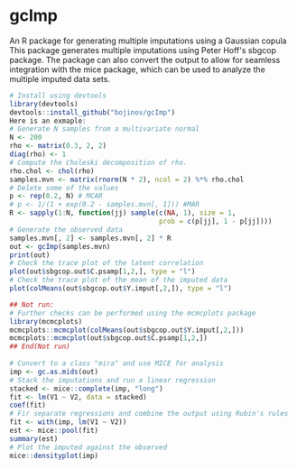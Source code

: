# gcImp
An R package for generating multiple imputations using a Gaussian copula
This package generates multiple imputations using Peter Hoff's
sbgcop package. The package can also convert the output to allow for 
seamless integration with the mice package, which can be used to analyze the 
multiple imputed data sets.

```r
# Install using devtools
library(devtools)
devtools::install_github("bojinov/gcImp")
Here is an exmaple: 
# Generate N samples from a multivariate normal
N <- 200
rho <- matrix(0.3, 2, 2)
diag(rho) <- 1
# Compute the Choleski decomposition of rho. 
rho.chol <- chol(rho)
samples.mvn <- matrix(rnorm(N * 2), ncol = 2) %*% rho.chol
# Delete some of the values
p <- rep(0.2, N) # MCAR
# p <- 1/(1 + exp(0.2 - samples.mvn[, 1])) #MAR
R <- sapply(1:N, function(jj) sample(c(NA, 1), size = 1,
                                     prob = c(p[jj], 1 - p[jj])))
# Generate the observed data
samples.mvn[, 2] <- samples.mvn[, 2] * R
out <- gcImp(samples.mvn)
print(out)
# Check the trace plot of the latent correlation 
plot(out$sbgcop.out$C.psamp[1,2,], type = "l")
# Check the trace plot of the mean of the imputed data
plot(colMeans(out$sbgcop.out$Y.imput[,2,]), type = "l")

## Not run:
# Further checks can be performed using the mcmcplots package
library(mcmcplots)
mcmcplots::mcmcplot(colMeans(out$sbgcop.out$Y.imput[,2,]))
mcmcplots::mcmcplot(out$sbgcop.out$C.psamp[1,2,])
## End(Not run)
 
# Convert to a class "mira" and use MICE for analysis
imp <- gc.as.mids(out)
# Stack the imputations and run a linear regression
stacked <- mice::complete(imp, "long")
fit <- lm(V1 ~ V2, data = stacked)
coef(fit)
# Fir separate regressions and combine the output using Rubin's rules
fit <- with(imp, lm(V1 ~ V2))
est <- mice::pool(fit)
summary(est)
# Plot the imputed against the observed
mice::densityplot(imp)

